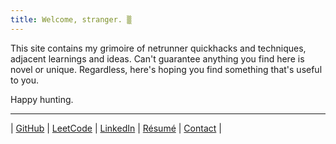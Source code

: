 ```yaml
---
title: Welcome, stranger. ▒
---
```


This site contains my grimoire of netrunner quickhacks and techniques, adjacent
learnings and ideas. Can't guarantee anything you find here is novel or unique.
Regardless, here's hoping you find something that's useful to you.

Happy hunting.

---

| [GitHub](https://github.com/one2blame/) |
[LeetCode](https://leetcode.com/u/one2blame/) |
[LinkedIn](https://www.linkedin.com/in/austinjheath/) |
[Résumé](https://one2bla.me/cv/) | [Contact](mailto:one2blame@icloud.com) |

